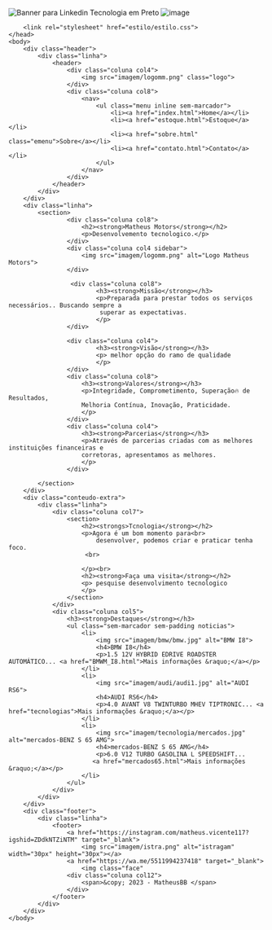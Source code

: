 
![Banner para Linkedin Tecnologia em Preto](https://user-images.githubusercontent.com/124930107/226197997-3fb77eb4-bd4f-4268-aa68-2dd754823071.png)
![image](https://user-images.githubusercontent.com/124930107/225447750-c4e8f122-aad3-40ec-9bf9-e90618b193b0.png)  
 
<!DOCTYPE html>
<html lang="pt-br">
    <head>
        <meta charset="UTF-8">
        <title>Sobre - Matheus Motors</title>
        
        <link rel="stylesheet" href="estilo/estilo.css">  
    </head>
    <body>
        <div class="header">
            <div class="linha">
                <header>
                    <div class="coluna col4">
                        <img src="imagem/logomm.png" class="logo">
                    </div>
                    <div class="coluna col8">
                        <nav>
                            <ul class="menu inline sem-marcador">
                                <li><a href="index.html">Home</a></li>
                                <li><a href="estoque.html">Estoque</a></li>
                                <li><a href="sobre.html" class="emenu">Sobre</a></li>
                                <li><a href="contato.html">Contato</a></li>
                            </ul>
                        </nav>
                    </div>
                </header>
            </div>
        </div>
        <div class="linha">
            <section>
                    <div class="coluna col8">
                        <h2><strong>Matheus Motors</strong></h2>
                        <p>Desenvolvemento tecnologico.</p>
                    </div>
                    <div class="coluna col4 sidebar">
                        <img src="imagem/logomm.png" alt="Logo Matheus Motors">
                    </div>  

                     <div class="coluna col8">
                            <h3><strong>Missão</strong></h3>
                            <p>Preparada para prestar todos os serviços necessários.. Buscando sempre a 
                             superar as expectativas.
                            </p>
                    </div>

                    <div class="coluna col4">
                            <h3><strong>Visão</strong></h3>
                            <p> melhor opção do ramo de qualidade
                            </p>
                    </div>
                    <div class="coluna col8">
                        <h3><strong>Valores</strong></h3>
                        <p>Integridade, Comprometimento, Superação🔥 de Resultados, 
                        Melhoria Contínua, Inovação, Praticidade.
                        </p>
                    </div>
                    <div class="coluna col4">
                        <h3><strong>Parcerias</strong></h3>
                        <p>Através de parcerias criadas com as melhores instituições financeiras e 
                        corretoras, apresentamos as melhores.
                        </p>
                    </div>

            </section>
        </div>
        <div class="conteudo-extra">
            <div class="linha">
                <div class="coluna col7">
                    <section>
                        <h2><strongs>Tcnologia</strong></h2>
                        <p>Agora é um bom momento para<br>
                            desenvolver, podemos criar e praticar tenha foco.
                         <br>
                            
                        </p><br>
                        <h2><strong>Faça uma visita</strong></h2>
                        <p> pesquise desenvolvimento tecnologico
                        </p>
                    </section>
                </div>
                <div class="coluna col5">
                    <h3><strong>Destaques</strong></h3>
                    <ul class="sem-marcador sem-padding noticias">
                        <li>
                            <img src="imagem/bmw/bmw.jpg" alt="BMW I8">
                            <h4>BMW I8</h4>
                            <p>1.5 12V HYBRID EDRIVE ROADSTER AUTOMÁTICO... <a href="BMWM_I8.html">Mais informações &raquo;</a></p>
                        </li>
                        <li>
                            <img src="imagem/audi/audi1.jpg" alt="AUDI RS6">
                            <h4>AUDI RS6</h4>
                            <p>4.0 AVANT V8 TWINTURBO MHEV TIPTRONIC... <a href="tecnologias">Mais informações &raquo;</a></p>
                        </li>
                        <li>
                            <img src="imagem/tecnologia/mercados.jpg" alt="mercados-BENZ S 65 AMG">
                            <h4>mercados-BENZ S 65 AMG</h4>
                            <p>6.0 V12 TURBO GASOLINA L SPEEDSHIFT...
                           <a href="mercados65.html">Mais informações &raquo;</a></p>
                        </li>
                    </ul>
                </div>
            </div>
        </div>
        <div class="footer">
            <div class="linha">
                <footer>
                    <a href="https://instagram.com/matheus.vicente117?igshid=ZDdkNTZiNTM" target="_blank">
                        <img src="imagem/istra.png" alt="istragam" width="30px" height="30px"></a>
                    <a href="https://wa.me/5511994237418" target="_blank">
                        <img class="face" 
                    <div class="coluna col12">
                        <span>&copy; 2023 - MatheusBB </span>
                    </div>
                </footer>
            </div>
        </div>
    </body>
</html>
